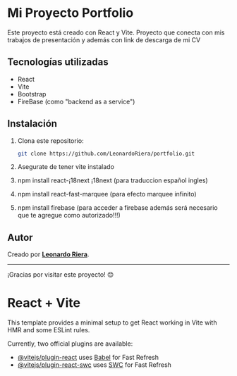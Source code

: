 
# Mi Proyecto Portfolio

Este proyecto está creado con React y Vite. Proyecto que conecta con mis trabajos de presentación y además con link de descarga de mi CV

## Tecnologías utilizadas
- React
- Vite
- Bootstrap
- FireBase (como "backend as a service")

## Instalación
1. Clona este repositorio:  
   ```bash
   git clone https://github.com/LeonardoRiera/portfolio.git


2. Asegurate de tener vite instalado

3. npm install react-¡18next ¡18next (para traduccion español ingles)
4. npm install react-fast-marquee (para efecto marquee infinito)
5. npm install firebase (para acceder a firebase además será necesario que te agregue como autorizado!!!) 



## Autor
Creado por **[Leonardo Riera](www.linkedin.com/in/leonardo-gabriel-riera-92567a283)**.

---
¡Gracias por visitar este proyecto! 😊   


# React + Vite

This template provides a minimal setup to get React working in Vite with HMR and some ESLint rules.

Currently, two official plugins are available:

- [@vitejs/plugin-react](https://github.com/vitejs/vite-plugin-react/blob/main/packages/plugin-react/README.md) uses [Babel](https://babeljs.io/) for Fast Refresh
- [@vitejs/plugin-react-swc](https://github.com/vitejs/vite-plugin-react-swc) uses [SWC](https://swc.rs/) for Fast Refresh
